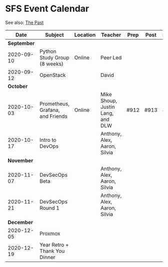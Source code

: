 # SFS Event Calendar

See also: [The Past](schedule-past.md)

| Date          | Subject   | Location     | Teacher           | Prep | Post | Promote | Payout |
| ------------- | --------- | ------------ | ----------------- | ---- | ---- | ------- | ------ |
| **September** |
| 2020-09-10    | Python Study Group (8 weeks) | Online | Peer Led | | | |
| 2020-09-12    | OpenStack |  | David |  |  |  |  |
| **October**   |
| 2020-10-03    | Prometheus, Grafana, and Friends | Online | Mike Shoup, Justin Lang, and DLW | #912 | #913 | #914 | #915 |
| 2020-10-17    | Intro to DevOps |  | Anthony, Alex, Aaron, Silvia |  |  |  |  |
| **November**  |
| 2020-11-07    | DevSecOps Beta |  | Anthony, Alex, Aaron, Silvia |  |  |  |  |
| 2020-11-21    | DevSecOps Round 1 |  | Anthony, Alex, Aaron, Silvia |  |  |  |  |
| **December**  |
| 2020-12-05    | Proxmox |  |  |  |  |  |  |
| 2020-12-19    | Year Retro + Thank You Dinner |  |  |  |  |  |  |